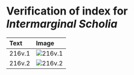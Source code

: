 # Verification of index for *Intermarginal Scholia*

| Text     | Image     |
| :------------- | :------------- |
| 216v.1 | ![216v.1](http://www.homermultitext.org/iipsrv?OBJ=IIP,1.0&FIF=/project/homer/pyramidal/VenA/VA216VN_0718.tif&RGN=0.4200,0.5823,0.04864,0.05131&WID=800&CVT=JPEG) |
| 216v.2 | ![216v.2](http://www.homermultitext.org/iipsrv?OBJ=IIP,1.0&FIF=/project/homer/pyramidal/VenA/VA216VN_0718.tif&RGN=0.4293,0.6394,0.04587,0.03596&WID=800&CVT=JPEG) |

